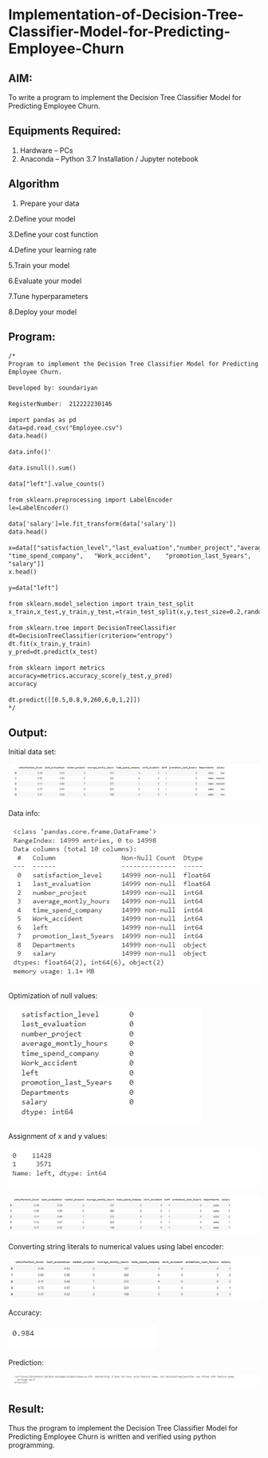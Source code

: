 # Implementation-of-Decision-Tree-Classifier-Model-for-Predicting-Employee-Churn

## AIM:
To write a program to implement the Decision Tree Classifier Model for Predicting Employee Churn.

## Equipments Required:
1. Hardware – PCs
2. Anaconda – Python 3.7 Installation / Jupyter notebook

## Algorithm

1. Prepare your data

2.Define your model

3.Define your cost function

4.Define your learning rate

5.Train your model

6.Evaluate your model

7.Tune hyperparameters

8.Deploy your model
 

## Program:
```
/*
Program to implement the Decision Tree Classifier Model for Predicting Employee Churn.

Developed by: soundariyan

RegisterNumber:  212222230146

import pandas as pd
data=pd.read_csv("Employee.csv")
data.head()

data.info()'

data.isnull().sum()

data["left"].value_counts()

from sklearn.preprocessing import LabelEncoder
le=LabelEncoder()

data['salary']=le.fit_transform(data['salary'])
data.head()

x=data[["satisfaction_level","last_evaluation","number_project","average_montly_hours",	"time_spend_company",	"Work_accident",	"promotion_last_5years",	"salary"]]
x.head()

y=data["left"]

from sklearn.model_selection import train_test_split
x_train,x_test,y_train,y_test,=train_test_split(x,y,test_size=0.2,random_state=100)

from sklearn.tree import DecisionTreeClassifier
dt=DecisionTreeClassifier(criterion="entropy")
dt.fit(x_train,y_train)
y_pred=dt.predict(x_test)

from sklearn import metrics
accuracy=metrics.accuracy_score(y_test,y_pred)
accuracy

dt.predict([[0.5,0.8,9,260,6,0,1,2]])
*/
```

## Output:

Initial data set:

![MODEL](https://github.com/soundariyan18/Implementation-of-Decision-Tree-Classifier-Model-for-Predicting-Employee-Churn/blob/main/Screenshot%202023-10-14%20160244.png)

Data info:

![MODEL](https://github.com/soundariyan18/Implementation-of-Decision-Tree-Classifier-Model-for-Predicting-Employee-Churn/blob/main/Screenshot%202023-10-14%20160351.png)

Optimization of null values:

![MODEL](https://github.com/soundariyan18/Implementation-of-Decision-Tree-Classifier-Model-for-Predicting-Employee-Churn/blob/main/Screenshot%202023-10-14%20160413.png)

Assignment of x and y values:

![MODEL](https://github.com/soundariyan18/Implementation-of-Decision-Tree-Classifier-Model-for-Predicting-Employee-Churn/blob/main/Screenshot%202023-10-14%20160428.png)


![MODEL](https://github.com/soundariyan18/Implementation-of-Decision-Tree-Classifier-Model-for-Predicting-Employee-Churn/blob/main/Screenshot%202023-10-14%20160444.png)

Converting string literals to numerical values using label encoder:

![MODEL](https://github.com/soundariyan18/Implementation-of-Decision-Tree-Classifier-Model-for-Predicting-Employee-Churn/blob/main/Screenshot%202023-10-14%20160458.png)

Accuracy:

![MODEL](https://github.com/soundariyan18/Implementation-of-Decision-Tree-Classifier-Model-for-Predicting-Employee-Churn/blob/main/Screenshot%202023-10-14%20160514.png)

Prediction:

![MODEL](https://github.com/soundariyan18/Implementation-of-Decision-Tree-Classifier-Model-for-Predicting-Employee-Churn/blob/main/Screenshot%202023-10-14%20160530.png)



## Result:

Thus the program to implement the  Decision Tree Classifier Model for Predicting Employee Churn is written and verified using python programming.
